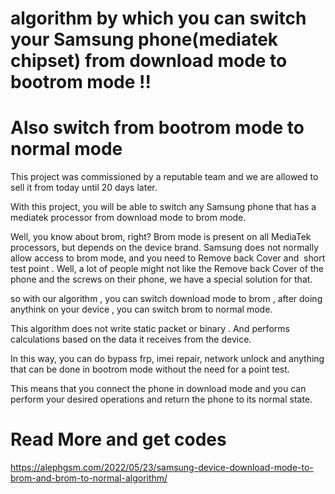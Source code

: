 # algorithm by which you can switch your Samsung phone(mediatek chipset) from download mode to bootrom mode !!
# Also switch from bootrom mode to normal mode
This project was commissioned by a reputable team and we are allowed to sell it from today until 20 days later.

With this project, you will be able to switch any Samsung phone that has a mediatek processor from download mode to brom mode.

Well, you know about brom, right? Brom mode is present on all MediaTek processors, but depends on the device brand.
Samsung does not normally allow access to brom mode, and you need to Remove back Cover and  short test point .
Well, a lot of people might not like the Remove back Cover of the phone and the screws on their phone, we have a special solution for that.

so with our algorithm , you can switch download mode to brom , after doing anythink on your device , you can switch brom to normal mode.

This algorithm does not write static packet or binary . And performs calculations based on the data it receives from the device.

In this way, you can do bypass frp, imei repair, network unlock and anything that can be done in bootrom mode without the need for a point test.

This means that you connect the phone in download mode and you can perform your desired operations and return the phone to its normal state.

# Read More and get codes

https://alephgsm.com/2022/05/23/samsung-device-download-mode-to-brom-and-brom-to-normal-algorithm/
